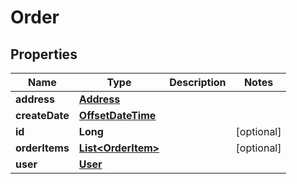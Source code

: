 
# Order

## Properties
Name | Type | Description | Notes
------------ | ------------- | ------------- | -------------
**address** | [**Address**](Address.md) |  | 
**createDate** | [**OffsetDateTime**](OffsetDateTime.md) |  | 
**id** | **Long** |  |  [optional]
**orderItems** | [**List&lt;OrderItem&gt;**](OrderItem.md) |  |  [optional]
**user** | [**User**](User.md) |  | 



